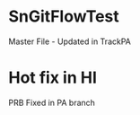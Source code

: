 # SnGitFlowTest

Master  File - Updated in TrackPA


Hot fix in HI
=======

PRB Fixed in PA branch


